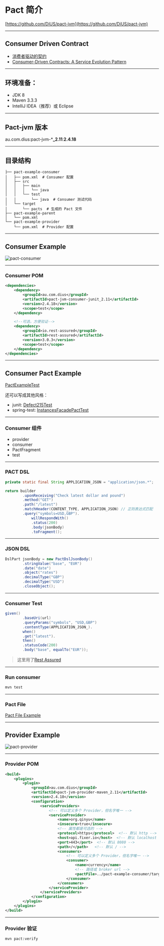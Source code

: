 # Pact 简介

[https://github.com/DiUS/pact-jvm](https://github.com/DiUS/pact-jvm)

---

## Consumer Driven Contract

- [消费者驱动的契约](http://www.infoq.com/cn/articles/consumer-driven-contracts)
- [Consumer-Driven Contracts: A Service Evolution Pattern](https://martinfowler.com/articles/consumerDrivenContracts.html)

---

## 环境准备：

- JDK 8
- Maven 3.3.3
- IntelliJ IDEA（推荐）或 Eclipse

---

## Pact-jvm 版本

au.com.dius:pact-jvm-\***_2.11**:**2.4.18**

---

## 目录结构

```unknown
├── pact-example-consumer  
│   ├── pom.xml  # Consumer 配置
│   ├── src  
│   │   ├── main  
│   │   │   └── java  
│   │   └── test  
│   │       └── java  # Consumer 测试代码
│   └── target  
│       └── pacts  # 生成的 Pact 文件
├── pact-example-parent  
│   └── pom.xml  
└── pact-example-provider  
    └── pom.xml  # Provider 配置
```

---

## Consumer Example

![pact-consumer](https://dius.imgix.net/2016/02/Pact1.png)

---

### Consumer POM

```xml
<dependencies>
    <dependency>
        <groupId>au.com.dius</groupId>
        <artifactId>pact-jvm-consumer-junit_2.11</artifactId>
        <version>2.4.18</version>
        <scope>test</scope>
    </dependency>

    <!--可选，方便验证-->
    <dependency>
        <groupId>io.rest-assured</groupId>
        <artifactId>rest-assured</artifactId>
        <version>3.0.3</version>
        <scope>test</scope>
    </dependency>
</dependencies>
```

---

## Consumer Pact Example

[PactExampleTest](pact-example-consumer/src/test/java/PactExampleTest.java)

还可以写成其他风格：

- junit: [Defect215Test](pact-example-consumer/src/test/java/Defect215Test.java)
- spring-test: [InstancesFacadePactTest](https://github.com/whunmr/spring-server/blob/master/rds/src/test/java/com/dddsample/rds/interfaces/InstancesFacadePactTest.java)

---

### Consumer 组件

- provider
- consumer
- PactFragment
- test

---

### PACT DSL

```java
private static final String APPLICATION_JSON = "application/json.*";

return builder
        .uponReceiving("Check latest dollar and pound")
        .method("GET")
        .path("/latest")
        .matchHeader(CONTENT_TYPE, APPLICATION_JSON) // 正则表达式匹配
        .query("symbols=USD,GBP").
            willRespondWith()
            .status(200)
            .body(jsonBody)
            .toFragment();
```

---

### JSON DSL

```java
DslPart jsonBody = new PactDslJsonBody()
        .stringValue("base", "EUR")
        .date("date")
        .object("rates")
        .decimalType("GBP")
        .decimalType("USD")
        .closeObject();
```

---

### Consumer Test

```java
given()
        .baseUri(url)
        .queryParams("symbols", "USD,GBP")
        .contentType(APPLICATION_JSON_).
        when()
        .get("latest").
        then()
        .statusCode(200)
        .body("base", equalTo("EUR"));
```

> 这里用了[Rest Assured](https://github.com/rest-assured/rest-assured/wiki/Usage)

---

### Run consumer

```sh
mvn test
```

---

### Pact File

[Pact File Example](pact-example-consumer/target/pacts/org.qinyu-currency.json)

---

## Provider Example

![pact-provider](https://dius.imgix.net/2016/02/Pact2.png)

---

### Provider POM

```xml
<build>
    <plugins>
        <plugin>
            <groupId>au.com.dius</groupId>
            <artifactId>pact-jvm-provider-maven_2.11</artifactId>
            <version>2.4.18</version>
            <configuration>
                <serviceProviders>
                    <!-- 可以定义多个 Provider，但名字唯一 -->
                    <serviceProvider>
                        <name>org.qinyu</name>
                        <insecure>true</insecure>
                        <!-- 属性都是可选的 -->
                        <protocol>https</protocol>  <!-- 默认 http -->
                        <host>api.fixer.io</host>  <!-- 默认 localhost -->
                        <port>443</port>  <!-- 默认 8080 -->
                        <path>/</path>   <!-- 默认 / -->
                        <consumers>
                            <!-- 可以定义多个 Provider，但名字唯一 -->
                            <consumer>
                                <name>currency</name>
                                <!-- 路径或 broker url -->
                                <pactFile>../pact-example-consumer/target/pacts/org.qinyu-currency.json</pactFile>
                            </consumer>
                        </consumers>
                    </serviceProvider>
                </serviceProviders>
            </configuration>
        </plugin>
    </plugins>
</build>
```

---

### Provider 验证

```sh
mvn pact:verify
```